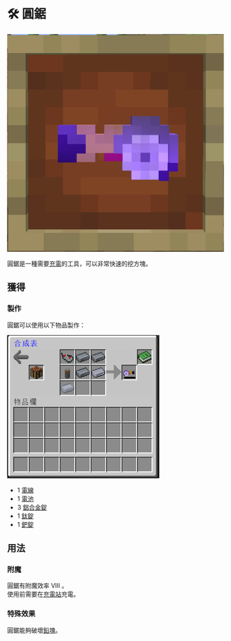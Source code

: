 # 🛠 圓鋸

![](<../.gitbook/assets/image (90).png>)

圓鋸是一種需要[充電](Charging-Station.md)的工具，可以非常快速的挖方塊。

## 獲得

### 製作

圓鋸可以使用以下物品製作：

![](<../.gitbook/assets/image (208).png>)



* 1 [電線](../item-1/old/Wire.md)
* 1 [電池](Battery.md)
* 3 [鋁合金錠](aluminium-alloy-ingot.md)
* 1 [鈦錠](titanium-ingot.md)
* 1 [鈀錠](palladium-ingot.md)

## 用法

### 附魔

圓鋸有附魔效率 VIII 。\
使用前需要在[充電站](Charging-Station.md)充電。

### 特殊效果

圓鋸能夠破壞[鉛塊](../item-1/qian-kuai.md)。
